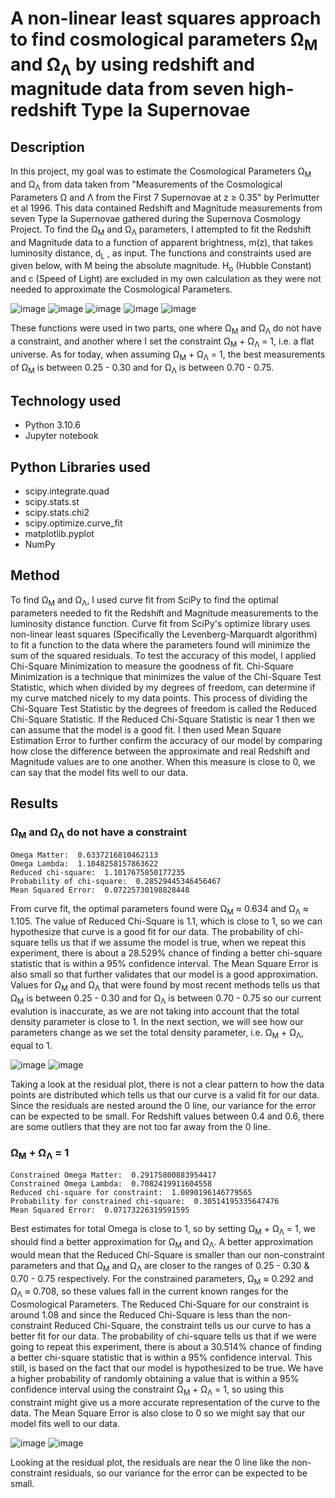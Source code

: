 # A non-linear least squares approach to find cosmological parameters Ω<sub>M</sub> and Ω<sub>Λ</sub> by using redshift and magnitude data from seven high-redshift Type Ia Supernovae 
## Description
In this project, my goal was to estimate the Cosmological Parameters Ω<sub>M</sub> and Ω<sub>Λ</sub> from data taken from "Measurements of the Cosmological Parameters Ω and Λ from the First 7 Supernovae at z ≥ 0.35" by Perlmutter et al 1996. This data contained Redshift and Magnitude measurements from seven Type Ia Supernovae gathered during the Supernova Cosmology Project. To find the Ω<sub>M</sub> and Ω<sub>Λ</sub> parameters, I attempted to fit the Redshift and Magnitude data to a function of apparent brightness, m(z), that takes luminosity distance, d<sub>L</sub> , as input. The functions and constraints used are given below, with M being the absolute magnitude. H<sub>o</sub> (Hubble Constant) and c (Speed of Light) are excluded in my own calculation as they were not needed to approximate the Cosmological Parameters. 

![image](https://user-images.githubusercontent.com/113722000/191138243-4a2cd913-da4a-4ee4-9fc0-5408d1110f34.png)
![image](https://user-images.githubusercontent.com/113722000/191138192-aef152c7-f200-4283-91d1-a06f032c095e.png)
![image](https://user-images.githubusercontent.com/113722000/191138008-498ff1c7-04e1-4f01-9800-5f65a03f84cc.png)
![image](https://user-images.githubusercontent.com/113722000/191138104-4d783c65-9034-46e7-8626-d6491b347b29.png)
![image](https://user-images.githubusercontent.com/113722000/191138161-d3869cde-0678-45fe-9542-40e90224619c.png)

These functions were used in two parts, one where Ω<sub>M</sub> and Ω<sub>Λ</sub> do not have a constraint, and another where I set the constraint Ω<sub>M</sub> + Ω<sub>Λ</sub> = 1, i.e. a flat universe. As for today, when assuming Ω<sub>M</sub> + Ω<sub>Λ</sub> = 1, the best measurements of Ω<sub>M</sub> is between 0.25 - 0.30 and for Ω<sub>Λ</sub> is between 0.70 - 0.75. 

## Technology used
- Python 3.10.6 
- Jupyter notebook
## Python Libraries used
- scipy.integrate.quad
- scipy.stats.st
- scipy.stats.chi2
- scipy.optimize.curve_fit
- matplotlib.pyplot
- NumPy

## Method 
To find Ω<sub>M</sub> and Ω<sub>Λ</sub>, I used curve fit from SciPy to find the optimal parameters needed to fit the Redshift and Magnitude measurements to the luminosity distance function. Curve fit from SciPy's optimize library uses non-linear least squares (Specifically the Levenberg-Marquardt algorithm) to fit a function to the data where the parameters found will minimize the sum of the squared residuals. To test the accuracy of this model, I applied Chi-Square Minimization to measure the goodness of fit. Chi-Square Minimization is a technique that minimizes the value of the Chi-Square Test Statistic, which when divided by my degrees of freedom, can determine if my curve matched nicely to my data points. This process of dividing the Chi-Square Test Statistic by the degrees of freedom is called the Reduced Chi-Square Statistic. If the Reduced Chi-Square Statistic is near 1 then we can assume that the model is a good fit. I then used Mean Square Estimation Error to further confirm the accuracy of our model by comparing how close the difference between the approximate and real Redshift and Magnitude values are to one another. When this measure is close to 0, we can say that the model fits well to our data. 
 
## Results 
### Ω<sub>M</sub> and Ω<sub>Λ</sub> do not have a constraint

```
Omega Matter:  0.6337216810462113
Omega Lambda:  1.1048258157863622
Reduced chi-square:  1.1017675850177235
Probability of chi-square:  0.28529445346456467
Mean Squared Error:  0.07225730198828448
```
From curve fit, the optimal parameters found were Ω<sub>M</sub> ≈ 0.634 and Ω<sub>Λ</sub> ≈ 1.105. The value of Reduced Chi-Square is 1.1, which is close to 1, so we can hypothesize that curve is a good fit for our data. The probability of chi-square tells us that if we assume the model is true, when we repeat this experiment, there is about a 28.529% chance of finding a better chi-square statistic that is within a 95% confidence interval. The Mean Square Error is also small so that further validates that our model is a good approximation. Values for Ω<sub>M</sub> and Ω<sub>Λ</sub> that were found by most recent methods tells us that Ω<sub>M</sub> is between 0.25 - 0.30 and for Ω<sub>Λ</sub> is between 0.70 - 0.75 so our current evalution is inaccurate, as we are not taking into account that the total density parameter is close to 1. In the next section, we will see how our parameters change as we set the total density parameter, i.e.  Ω<sub>M</sub> + Ω<sub>Λ</sub>, equal to 1. 

![image](https://user-images.githubusercontent.com/113722000/191159442-44364487-78d7-4c33-991a-1a78f6bdd90e.png)
![image](https://user-images.githubusercontent.com/113722000/191159570-550be766-966e-4998-b664-d3e5e683a7a2.png)

Taking a look at the residual plot, there is not a clear pattern to how the data points are distributed which tells us that our curve is a valid fit for our data. Since the residuals are nested around the 0 line, our variance for the error can be expected to be small. For Redshift values between 0.4 and 0.6, there are some outliers that they are not too far away from the 0 line.  

###  Ω<sub>M</sub> + Ω<sub>Λ</sub> = 1

```
Constrained Omega Matter:  0.29175800883954417
Constrained Omega Lambda:  0.7082419911604558
Reduced chi-square for constraint:  1.0890196146779565
Probability for constrained chi-square:  0.30514195335647476
Mean Squared Error:  0.07173226319591595
```
Best estimates for total Omega is close to 1, so by setting Ω<sub>M</sub> + Ω<sub>Λ</sub> = 1, we should find a better approximation for Ω<sub>M</sub> and Ω<sub>Λ</sub>. A better approximation would mean that the Reduced Chi-Square is smaller than our non-constraint parameters and that Ω<sub>M</sub> and Ω<sub>Λ</sub> are closer to the ranges of 0.25 - 0.30 & 0.70 - 0.75 respectively. For the constrained parameters, Ω<sub>M</sub> ≈ 0.292 and Ω<sub>Λ</sub> ≈ 0.708, so these values fall in the current known ranges for the Cosmological Parameters. The Reduced Chi-Square for our constraint is around 1.08 and since the Reduced Chi-Square is less than the non-constraint Reduced Chi-Square, the constraint tells us our curve to has a better fit for our data. The probability of chi-square tells us that if we were going to repeat this experiment, there is about a 30.514% chance of finding a better chi-square statistic that is within a 95% confidence interval. This still, is based on the fact that our model is hypothesized to be true. We have a higher probability of randomly obtaining a value that is within a 95% confidence interval using the constraint Ω<sub>M</sub> + Ω<sub>Λ</sub> = 1, so using this constraint might give us a more accurate representation of the curve to the data. The Mean Square Error is also close to 0 so we might say that our model fits well to our data.

![image](https://user-images.githubusercontent.com/113722000/191163492-5f446a7c-a749-4189-8b57-d7c6d37a0e4b.png)
![image](https://user-images.githubusercontent.com/113722000/191163529-a7dab9ab-e221-42e1-aba8-05781626425e.png)

Looking at the residual plot, the residuals are near the 0 line like the non-constraint residuals, so our variance for the error can be expected to be small.
